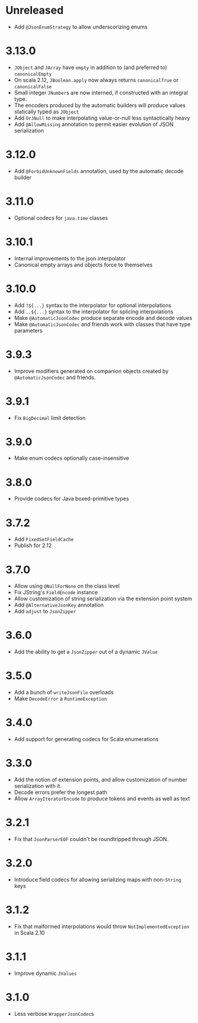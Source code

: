 Unreleased
==========
* Add `@JsonEnumStrategy` to allow underscorizing enums

3.13.0
======
* `JObject` and `JArray` have `empty` in addition to (and preferred to) `canonicalEmpty`
* On scala 2.12, `JBoolean.apply` now always returns `canonicalTrue` or `canonicalFalse`
* Small integer `JNumber`s are now interned, if constructed with an integral type.
* The encoders produced by the automatic builders will produce values statically typed as `JObject`
* Add `OrJNull` to make interpolating value-or-null less syntactically heavy
* Add `@AllowMissing` annotation to permit easier evolution of JSON serialization

3.12.0
======
* Add `@ForbidUnknownFields` annotation, used by the automatic decode builder

3.11.0
======
* Optional codecs for `java.time` classes

3.10.1
======
* Internal improvements to the json interpolator
* Canonical empty arrays and objects force to themselves

3.10.0
======
* Add `?${...}` syntax to the interpolator for optional interpolations
* Add `..${...}` syntax to the interpolator for splicing interpolations
* Make `@AutomaticJsonCodec` produce separate encode and decode values
* Make `@AutomaticJsonCodec` and friends work with classes that have type parameters

3.9.3
=====
* Improve modifiers generated on companion objects created by `@AutomaticJsonCodec` and friends.

3.9.1
=====
* Fix `BigDecimal` limit detection

3.9.0
=====
* Make enum codecs optionally case-insensitive

3.8.0
=====
* Provide codecs for Java boxed-primitive types

3.7.2
=====
* Add `FixedSetFieldCache`
* Publish for 2.12

3.7.0
=====
* Allow using `@NullForNone` on the class level
* Fix JString's `FieldEncode` instance
* Allow customization of string serialization via the extension point system
* Add `@AlternativeJsonKey` annotation
* Add `adjust` to `JsonZipper`

3.6.0
=====
* Add the ability to get a `JsonZipper` out of a dynamic `JValue`

3.5.0
=====
* Add a bunch of `writeJsonFile` overloads
* Make `DecodeError` a `RuntimeException`

3.4.0
=====
* Add support for generating codecs for Scala enumerations

3.3.0
=====
* Add the notion of extension points, and allow customization of number serialization with it.
* Decode errors prefer the longest path
* Allow `ArrayIteratorEncode` to produce tokens and events as well as text

3.2.1
=====
* Fix that `JsonParserEOF` couldn't be roundtripped through JSON.

3.2.0
=====
* Introduce field codecs for allowing serializing maps with non-`String` keys

3.1.2
=====
* Fix that malformed interpolations would throw `NotImplementedException` in Scala 2.10

3.1.1
=====
* Improve dynamic `JValues`

3.1.0
=====
* Less verbose `WrapperJsonCodec`s
